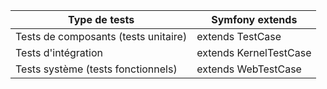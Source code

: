 | Type de tests                        | Symfony extends        |
|--------------------------------------|------------------------|
| Tests de composants (tests unitaire) | extends TestCase       |
| Tests d'intégration                  | extends KernelTestCase |
| Tests système (tests fonctionnels)   | extends WebTestCase    |